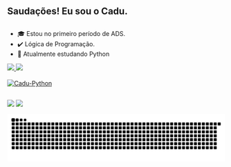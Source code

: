 ## Saudações! Eu sou o Cadu. <h2>
  
  * 🎓 Estou no primeiro período de ADS.
  * ✔️ Lógica de Programação.
  * 🐍 Atualmente estudando Python

  <div>
    <a href="https://beacons.ai/cadurosa">
    <img height="180em" src="https://github-readme-stats.vercel.app/api?username=cadurosa&show_icons=false&theme=dark&include_all_commits=true&count_private=true"/>
      <img height="180em" src="https://github-readme-stats.vercel.app/api/top-langs/?username=cadurosa&layout=compact&langs_count=16&theme=dark"/>
 <div>
   
 <div style="display: inline_block"><br>
   <img align="center" alt="Cadu-Python" height="60" width="120" <img src="https://cdn.jsdelivr.net/gh/devicons/devicon/icons/python/python-original-wordmark.svg"/>
 </div>
 
 ##
   
<div>
  <a href="https://www.instagram.com/caduuurosa" target="_blank"><img src=https://img.shields.io/badge/Instagram-E4405F?style=for-the-badge&logo=instagram&logoColor=white"
    target="_blank"></a>
</a>
   <a href="https://www.linkedin.com/in/cadurosa" target="_blank"><img src=https://img.shields.io/badge/LinkedIn-0077B5?style=for-the-badge&logo=linkedin&logoColor=white"
    target="_blank"></a>
  
![Snake animation](https://github.com/cadurosa/cadurosa/blob/output/github-contribution-grid-snake.svg)
   </div>
   
